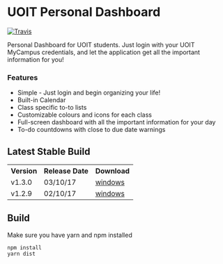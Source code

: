 # UOIT Personal Dashboard


[![Travis](https://img.shields.io/travis/ethanelliott/PersonalDashboard.svg?style=flat-square)](https://travis-ci.org/ethanelliott/PersonalDashboard)

Personal Dashboard for UOIT students.
Just login with your UOIT MyCampus credentials, and let the application get all the important information for you!

### Features
* Simple - Just login and begin organizing your life!
* Built-in Calendar
* Class specific to-to lists
* Customizable colours and icons for each class
* Full-screen dashboard with all the important information for your day
* To-do countdowns with close to due date warnings

## Latest Stable Build

<table>
  <tr>
    <th>Version</th>
    <th>Release Date</th>
    <th colspan="3">Download</th>
  </tr>
  <tr>
    <td>v1.3.0</td>
    <td>03/10/17</td>
    <td><a href="https://github.com/ethanelliott/PersonalDashboard/releases/download/v1.3.0/UOITPD.Setup.1.3.0.exe">windows</a></td>
  </tr>
  <tr>
    <td>v1.2.9</td>
    <td>02/10/17</td>
    <td><a href="https://github.com/ethanelliott/PersonalDashboard/releases/download/v1.2.9/UOITPD.Setup.1.2.9.exe">windows</a></td>
  </tr>
</table>


## Build

Make sure you have yarn and npm installed
```
npm install
yarn dist
```
